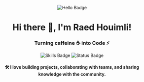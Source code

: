 <p align="center">
  <img src="https://img.shields.io/badge/hello-hi-green?style=for-the-badge&logo=python&logoColor=white" alt="Hello Badge" />
</p>

<h1 align="center">Hi there 👋, I'm Raed Houimli!</h1>
<h3 align="center">Turning caffeine ☕ into Code ⚡</h3>

<p align="center">
  <img src="https://img.shields.io/badge/Skills-Python%20|%20Data%20Science%20|%20Cybersecurity-blue?style=flat&logo=python&logoColor=white" alt="Skills Badge" />
  <img src="https://img.shields.io/badge/Current-Engineering%20Student-red?style=flat&logo=graduation-cap&logoColor=white" alt="Status Badge" />
</p>

<h4 align="center">
  🛠️ I love building projects, collaborating with teams, and sharing knowledge with the community.
</h4>
